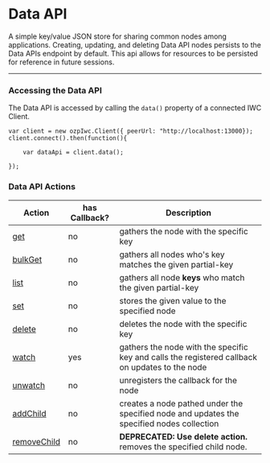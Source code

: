 # Data API
A simple key/value JSON store for sharing common nodes among applications. Creating, updating, and deleting Data
API nodes persists to the Data APIs endpoint by default. This api allows for resources to be persisted for reference in 
future sessions.

***

### Accessing the Data API
The Data API is accessed by calling the `data()` property of a connected IWC Client.

```
var client = new ozpIwc.Client({ peerUrl: "http://localhost:13000});
client.connect().then(function(){

    var dataApi = client.data();

});
```



### Data API Actions
| Action  | has Callback? | Description                                                                                     |
| ------- | ------------- | ----------------------------------------------------------------------------------------------- |
| [get](../common/get.md)   | no            | gathers the node with the specific key                                                          |
| [bulkGet](../common/bulkGet.md) | no            | gathers all nodes  who's key matches the given partial-key                                       |
| [list](../common/list.md)    | no            | gathers all node **keys** who match the given partial-key                                       |
| [set](../common/set.md)     | no            | stores the given value to the specified node                                                    |
| [delete](../common/delete.md)  | no            | deletes the node with the specific key                                                          |
| [watch](../common/watch.md)   | yes           | gathers the node with the specific key and calls the registered callback on updates to the node |
| [unwatch](../common/unwatch.md) | no            | unregisters the callback for the node                                                           |
| [addChild](addChild.md) | no            | creates a node pathed under the specified node and updates the specified nodes collection|
| [removeChild](../common/delete.md) | no            | **DEPRECATED: Use delete action.** removes the specified child node.|